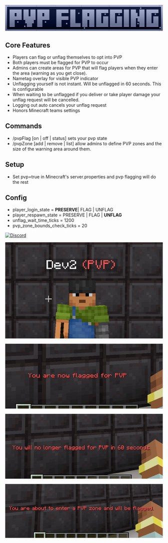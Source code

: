 ![PVP Flagging Logo](img/pvp_flagging_logo.png)

## Core Features
- Players can flag or unflag themselves to opt into PVP
- Both players must be flagged for PVP to occur
- Admins can create areas for PVP that will flag players when they enter the area (warning as you get close).
- Nametag overlay for visible PVP indicator
- Unflagging yourself is not instant.  Will be unflagged in 60 seconds. This is configurable
- When waiting to be unflagged if you deliver or take player damage your unflag request will be cancelled.
- Logging out auto cancels your unflag request
- Honors Minecraft teams settings
 
## Commands
- /pvpFlag [on | off | status] sets your pvp state
- /pvpZone [add | remove | list] allow admins to define PVP zones and the size of the warning area around them.
 
## Setup
- Set pvp=true in Minecraft's server.properties and pvp flagging will do the rest

## Config
- player_login_state = **PRESERVE**| FLAG | UNFLAG
- player_respawn_state = PRESERVE | FLAG | **UNFLAG**
- unflag_wait_time_ticks = 1200
- pvp_zone_bounds_check_ticks = 20



[![Discord](https://img.shields.io/discord/1104430139275743293.svg?label=&amp;logo=discord&amp;logoColor=ffffff&amp;color=7389D8&amp;labelColor=6A7EC2&amp;style=for-the-badge)](https://discord.gg/aCvNWqz5)

![Flagged Player](img/pvp_flagging_image_1.png)

![Flag](img/pvp_flagging_image_2.png)

![Unflag](img/pvp_flagging_image_3.png)

![Warn](img/pvp_flagging_image_4.png)
